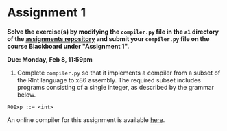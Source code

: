 # Assignment 1

**Solve the exercise(s) by modifying the `compiler.py` file in the
`a1` directory of the [assignments
repository](https://github.com/jnear/cs202-assignments) and submit
your `compiler.py` file on the course Blackboard under "Assignment
1".**

**Due: Monday, Feb 8, 11:59pm**

1. Complete `compiler.py` so that it implements a compiler from a
   subset of the RInt language to x86 assembly. The required subset
   includes programs consisting of a single integer, as described by
   the grammar below.
   
```
R0Exp ::= <int>
```

An online compiler for this assignment is available
[here](http://jnear.w3.uvm.edu/cs202/compiler-a1.php).
